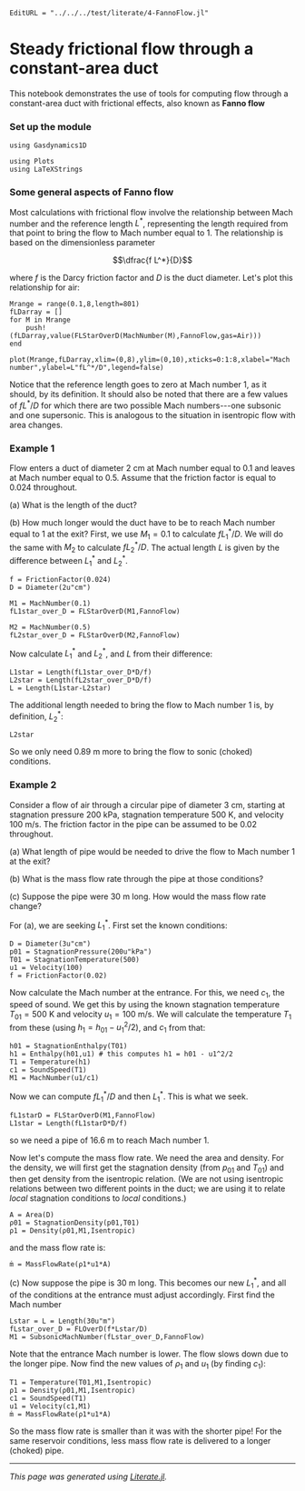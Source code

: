 ```@meta
EditURL = "../../../test/literate/4-FannoFlow.jl"
```

# Steady frictional flow through a constant-area duct
This notebook demonstrates the use of tools for computing flow through a constant-area
 duct with frictional effects, also known as **Fanno flow**

### Set up the module

````@example 4-FannoFlow
using Gasdynamics1D
````

````@example 4-FannoFlow
using Plots
using LaTeXStrings
````

### Some general aspects of Fanno flow
Most calculations with frictional flow involve the relationship between Mach
number and the reference length $L^*$, representing the length required from that
point to bring the flow to Mach number equal to 1. The relationship is based on
the dimensionless parameter

$$\dfrac{f L^*}{D}$$

where $f$ is the Darcy friction factor and $D$ is the duct diameter. Let's plot
 this relationship for air:

````@example 4-FannoFlow
Mrange = range(0.1,8,length=801)
fLDarray = []
for M in Mrange
    push!(fLDarray,value(FLStarOverD(MachNumber(M),FannoFlow,gas=Air)))
end
````

````@example 4-FannoFlow
plot(Mrange,fLDarray,xlim=(0,8),ylim=(0,10),xticks=0:1:8,xlabel="Mach number",ylabel=L"fL^*/D",legend=false)
````

Notice that the reference length goes to zero at Mach number 1, as it should, by
its definition. It should also be noted that there are a few values of $fL^*/D$ for
which there are two possible Mach numbers---one subsonic and one supersonic. This
is analogous to the situation in isentropic flow with area changes.
### Example 1
Flow enters a duct of diameter 2 cm at Mach number equal to 0.1 and leaves at
Mach number equal to 0.5. Assume that the friction factor is equal to 0.024 throughout.

(a) What is the length of the duct?

(b) How much longer would the duct have to be to reach Mach number equal to 1 at the exit?
First, we use $M_1 = 0.1$ to calculate $f L_1^*/D$. We will do the same with $M_2$
 to calculate $f L_2^*/D$. The actual length $L$ is given by the difference between
 $L_1^*$ and $L_2^*$.

````@example 4-FannoFlow
f = FrictionFactor(0.024)
D = Diameter(2u"cm")
````

````@example 4-FannoFlow
M1 = MachNumber(0.1)
fL1star_over_D = FLStarOverD(M1,FannoFlow)
````

````@example 4-FannoFlow
M2 = MachNumber(0.5)
fL2star_over_D = FLStarOverD(M2,FannoFlow)
````

Now calculate $L_1^*$ and $L_2^*$, and $L$ from their difference:

````@example 4-FannoFlow
L1star = Length(fL1star_over_D*D/f)
L2star = Length(fL2star_over_D*D/f)
L = Length(L1star-L2star)
````

The additional length needed to bring the flow to Mach number 1 is, by definition, $L_2^*$:

````@example 4-FannoFlow
L2star
````

So we only need 0.89 m more to bring the flow to sonic (choked) conditions.

###  Example 2
Consider a flow of air through a circular pipe of diameter 3 cm, starting at
stagnation pressure 200 kPa, stagnation temperature 500 K, and velocity 100 m/s.
The friction factor in the pipe can be assumed to be 0.02 throughout.

(a) What length of pipe would be needed to drive the flow to Mach number 1 at the exit?

(b) What is the mass flow rate through the pipe at those conditions?

(c) Suppose the pipe were 30 m long. How would the mass flow rate change?

For (a), we are seeking $L_1^*$. First set the known conditions:

````@example 4-FannoFlow
D = Diameter(3u"cm")
p01 = StagnationPressure(200u"kPa")
T01 = StagnationTemperature(500)
u1 = Velocity(100)
f = FrictionFactor(0.02)
````

Now calculate the Mach number at the entrance. For this, we need $c_1$, the speed
of sound. We get this by using the known stagnation temperature $T_{01} = 500$ K
and velocity $u_1 = 100$ m/s. We will calculate the temperature $T_1$ from these
(using $h_1 = h_{01} - u_1^2/2$), and $c_1$ from that:

````@example 4-FannoFlow
h01 = StagnationEnthalpy(T01)
h1 = Enthalpy(h01,u1) # this computes h1 = h01 - u1^2/2
T1 = Temperature(h1)
c1 = SoundSpeed(T1)
M1 = MachNumber(u1/c1)
````

Now we can compute $fL_1^*/D$ and then $L_1^*$. This is what we seek.

````@example 4-FannoFlow
fL1starD = FLStarOverD(M1,FannoFlow)
L1star = Length(fL1starD*D/f)
````

so we need a pipe of 16.6 m to reach Mach number 1.

Now let's compute the mass flow rate. We need the area and density. For the density,
we will first get the stagnation density (from $p_{01}$ and $T_{01}$) and then get
 density from the isentropic relation. (We are not using isentropic relations
 between two different points in the duct; we are using it to relate *local*
 stagnation conditions to *local* conditions.)

````@example 4-FannoFlow
A = Area(D)
ρ01 = StagnationDensity(p01,T01)
ρ1 = Density(ρ01,M1,Isentropic)
````

and the mass flow rate is:

````@example 4-FannoFlow
ṁ = MassFlowRate(ρ1*u1*A)
````

(c) Now suppose the pipe is 30 m long. This becomes our new $L_1^*$, and all of
the conditions at the entrance must adjust accordingly. First find the Mach number

````@example 4-FannoFlow
Lstar = L = Length(30u"m")
fLstar_over_D = FLOverD(f*Lstar/D)
M1 = SubsonicMachNumber(fLstar_over_D,FannoFlow)
````

Note that the entrance Mach number is lower. The flow slows down due to the longer pipe.
Now find the new values of $\rho_1$ and $u_1$ (by finding $c_1$):

````@example 4-FannoFlow
T1 = Temperature(T01,M1,Isentropic)
ρ1 = Density(ρ01,M1,Isentropic)
c1 = SoundSpeed(T1)
u1 = Velocity(c1,M1)
ṁ = MassFlowRate(ρ1*u1*A)
````

So the mass flow rate is smaller than it was with the shorter pipe! For the same
reservoir conditions, less mass flow rate is delivered to a longer (choked) pipe.

---

*This page was generated using [Literate.jl](https://github.com/fredrikekre/Literate.jl).*

